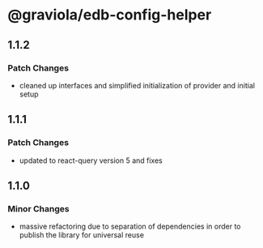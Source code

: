 # @graviola/edb-config-helper

## 1.1.2

### Patch Changes

- cleaned up interfaces and simplified initialization of provider and initial setup

## 1.1.1

### Patch Changes

- updated to react-query version 5 and fixes

## 1.1.0

### Minor Changes

- massive refactoring due to separation of dependencies in order to publish the library for universal reuse
